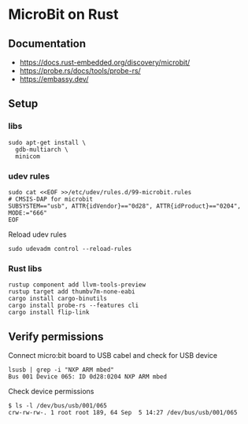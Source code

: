 # MicroBit on Rust

## Documentation

* https://docs.rust-embedded.org/discovery/microbit/
* https://probe.rs/docs/tools/probe-rs/
* https://embassy.dev/

## Setup

### libs

``` console
sudo apt-get install \
  gdb-multiarch \
  minicom
```

### udev rules

``` console
sudo cat <<EOF >>/etc/udev/rules.d/99-microbit.rules
# CMSIS-DAP for microbit
SUBSYSTEM=="usb", ATTR{idVendor}=="0d28", ATTR{idProduct}=="0204", MODE:="666"
EOF
```

Reload udev rules

``` console
sudo udevadm control --reload-rules
```

### Rust libs

``` console
rustup component add llvm-tools-preview
rustup target add thumbv7m-none-eabi
cargo install cargo-binutils
cargo install probe-rs --features cli
cargo install flip-link
```

## Verify permissions

Connect micro:bit board to USB cabel and check for USB device

``` console
lsusb | grep -i "NXP ARM mbed"
Bus 001 Device 065: ID 0d28:0204 NXP ARM mbed
```

Check device permissions

``` console
$ ls -l /dev/bus/usb/001/065
crw-rw-rw-. 1 root root 189, 64 Sep  5 14:27 /dev/bus/usb/001/065
```
